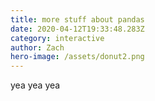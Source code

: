 ```yaml
---
title: more stuff about pandas
date: 2020-04-12T19:33:48.283Z
category: interactive
author: Zach
hero-image: /assets/donut2.png
---
```

yea yea yea